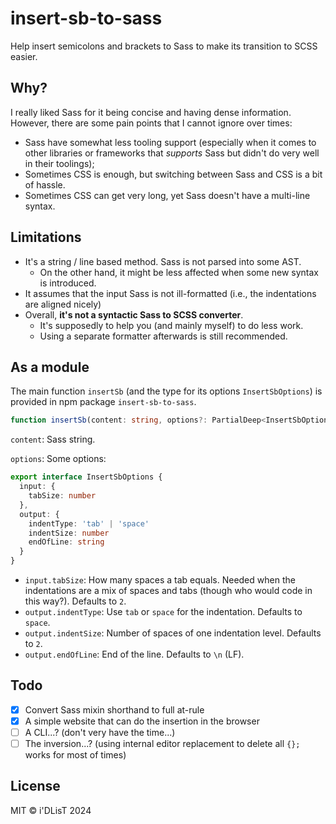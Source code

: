 # insert-sb-to-sass

Help insert semicolons and brackets to Sass to make its transition to SCSS easier.

## Why?

I really liked Sass for it being concise and having dense information. However, there are some pain points that I cannot ignore over times:

- Sass have somewhat less tooling support (especially when it comes to other libraries or frameworks that *supports* Sass but didn't do very well in their toolings);
- Sometimes CSS is enough, but switching between Sass and CSS is a bit of hassle.
- Sometimes CSS can get very long, yet Sass doesn't have a multi-line syntax.

## Limitations

- It's a string / line based method. Sass is not parsed into some AST.
  - On the other hand, it might be less affected when some new syntax is introduced.
- It assumes that the input Sass is not ill-formatted (i.e., the indentations are aligned nicely)
- Overall, **it's not a syntactic Sass to SCSS converter**.
  - It's supposedly to help you (and mainly myself) to do less work.
  - Using a separate formatter afterwards is still recommended.

## As a module

The main function `insertSb` (and the type for its options `InsertSbOptions`) is provided in npm package `insert-sb-to-sass`.

```ts
function insertSb(content: string, options?: PartialDeep<InsertSbOptions>): string
```

`content`: Sass string.

`options`: Some options:

```ts
export interface InsertSbOptions {
  input: {
    tabSize: number
  },
  output: {
    indentType: 'tab' | 'space'
    indentSize: number
    endOfLine: string
  }
}
```

- `input.tabSize`: How many spaces a tab equals. Needed when the indentations are a mix of spaces and tabs (though who would code in this way?). Defaults to `2`.
- `output.indentType`: Use `tab` or `space` for the indentation. Defaults to `space`.
- `output.indentSize`: Number of spaces of one indentation level. Defaults to `2`.
- `output.endOfLine`: End of the line. Defaults to `\n` (LF).

## Todo

- [x] Convert Sass mixin shorthand to full at-rule
- [x] A simple website that can do the insertion in the browser
- [ ] A CLI...? (don't very have the time...)
- [ ] The inversion...? (using internal editor replacement to delete all `{};` works for most of times)

## License

MIT © i'DLisT 2024
